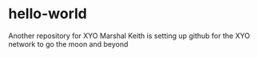 # hello-world
Another repository for XYO
Marshal Keith is setting up github for the XYO network to go the moon and beyond

